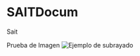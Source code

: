 # SAITDocum
Sait


Prueba de Imagen
![Ejemplo de subrayado](HugoSait/SAITDocum/Img/Repositorio.png)
